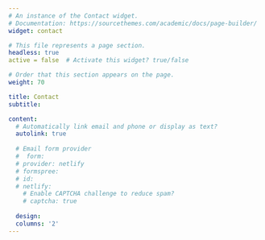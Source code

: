 ```yaml
---
# An instance of the Contact widget.
# Documentation: https://sourcethemes.com/academic/docs/page-builder/
widget: contact

# This file represents a page section.
headless: true
active = false  # Activate this widget? true/false

# Order that this section appears on the page.
weight: 70

title: Contact
subtitle:

content:
  # Automatically link email and phone or display as text?
  autolink: true
  
  # Email form provider
  #  form:
  # provider: netlify
  # formspree:
  # id:
  # netlify:
    # Enable CAPTCHA challenge to reduce spam?
    # captcha: true
  
  design:
  columns: '2'
---
```


